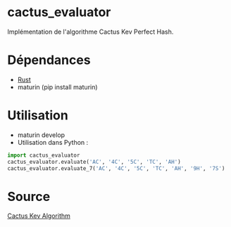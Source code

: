 # cactus_evaluator
Implémentation de l'algorithme Cactus Kev Perfect Hash.

# Dépendances
- [Rust](https://www.rust-lang.org/fr)
- maturin (pip install maturin)

# Utilisation
- maturin develop
- Utilisation dans Python :
```Python
import cactus_evaluator
cactus_evaluator.evaluate('AC', '4C', '5C', 'TC', 'AH')
cactus_evaluator.evaluate_7('AC', '4C', '5C', 'TC', 'AH', '9H', '7S')
```

# Source
[Cactus Kev Algorithm](http://suffe.cool/poker/7462.html)